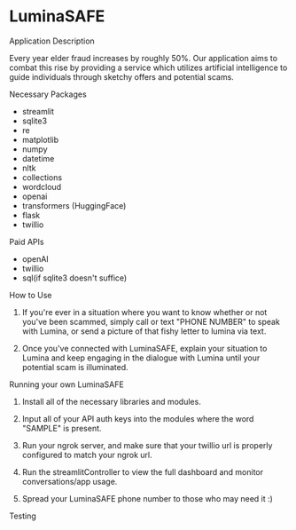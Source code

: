 # LuminaSAFE


Application Description

Every year elder fraud increases by roughly 50%. Our application aims to combat this rise by providing a service which utilizes artificial intelligence
to guide individuals through sketchy offers and potential scams. 

Necessary Packages

- streamlit
- sqlite3
- re
- matplotlib
- numpy
- datetime
- nltk
- collections
- wordcloud
- openai
- transformers (HuggingFace)
- flask
- twillio

Paid APIs

- openAI
- twillio
- sql(if sqlite3 doesn't suffice)

How to Use

1. If you're ever in a situation where you want to know whether or not you've been scammed, simply call or text "PHONE NUMBER" to speak with Lumina, or send a picture of that fishy letter to lumina via text.

2. Once you've connected with LuminaSAFE, explain your situation to Lumina and keep engaging in the dialogue with Lumina until your potential scam is illuminated.


Running your own LuminaSAFE

1. Install all of the necessary libraries and modules.

2. Input all of your API auth keys into the modules where the word "SAMPLE" is present.

3. Run your ngrok server, and make sure that your twillio url is properly configured to match your ngrok url.

4. Run the streamlitController to view the full dashboard and monitor conversations/app usage.

5. Spread your LuminaSAFE phone number to those who may need it :)


Testing


